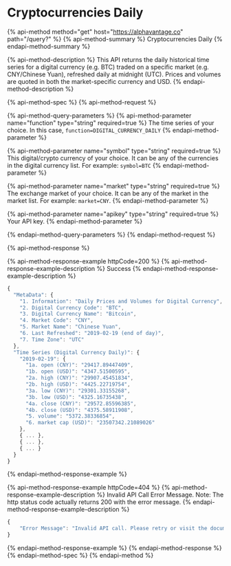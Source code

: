 # Cryptocurrencies Daily

{% api-method method="get" host="https://alphavantage.co" path="/query?" %}
{% api-method-summary %}
Cryptocurrencies Daily
{% endapi-method-summary %}

{% api-method-description %}
This API returns the daily historical time series for a digital currency (e.g. BTC) traded on a specific market (e.g. CNY/Chinese Yuan), refreshed daily at midnight (UTC). Prices and volumes are quoted in both the market-specific currency and USD. 
{% endapi-method-description %}

{% api-method-spec %}
{% api-method-request %}

{% api-method-query-parameters %}
{% api-method-parameter name="function" type="string" required=true %}
The time series of your choice. In this case, `function=DIGITAL_CURRENCY_DAILY`
{% endapi-method-parameter %}

{% api-method-parameter name="symbol" type="string" required=true %}
This digital/crypto currency of your choice. It can be any of the currencies in the digital currency list. For example: `symbol=BTC`
{% endapi-method-parameter %}

{% api-method-parameter name="market" type="string" required=true %}
The exchange market of your choice. It can be any of the market in the market list. For example: `market=CNY`.
{% endapi-method-parameter %}

{% api-method-parameter name="apikey" type="string" required=true %}
Your API key.
{% endapi-method-parameter %}

{% endapi-method-query-parameters %}
{% endapi-method-request %}


{% api-method-response %}

{% api-method-response-example httpCode=200 %}
{% api-method-response-example-description %}
Success
{% endapi-method-response-example-description %}

```javascript
{
  "MetaData": {
    "1. Information": "Daily Prices and Volumes for Digital Currency",
    "2. Digital Currency Code": "BTC",
    "3. Digital Currency Name": "Bitcoin",
    "4. Market Code": "CNY",
    "5. Market Name": "Chinese Yuan",
    "6. Last Refreshed": "2019-02-19 (end of day)",
    "7. Time Zone": "UTC"
  },
  "Time Series (Digital Currency Daily)": {
    "2019-02-19": {
      "1a. open (CNY)": "29417.89447409",
      "1b. open (USD)": "4347.51500595",
      "2a. high (CNY)": "29907.45451834",
      "2b. high (USD)": "4425.22719754",
      "3a. low (CNY)": "29301.33155268",
      "3b. low (USD)": "4325.16735438",
      "4a. close (CNY)": "29572.85596385",
      "4b. close (USD)": "4375.58911908",
      "5. volume": "5372.38336854",
      "6. market cap (USD)": "23507342.21089026"
    },
    { ... },
    { ... },
    { ... }
  }
}
```
{% endapi-method-response-example %}

{% api-method-response-example httpCode=404 %}
{% api-method-response-example-description %}
Invalid API Call Error Message. Note: The http status code actually returns 200 with the error message.
{% endapi-method-response-example-description %}

```javascript
{
    "Error Message": "Invalid API call. Please retry or visit the documentation (https://www.alphavantage.co/documentation/) for DIGITAL_CURRENCY_DAILY."
}
```
{% endapi-method-response-example %}
{% endapi-method-response %}
{% endapi-method-spec %}
{% endapi-method %}
